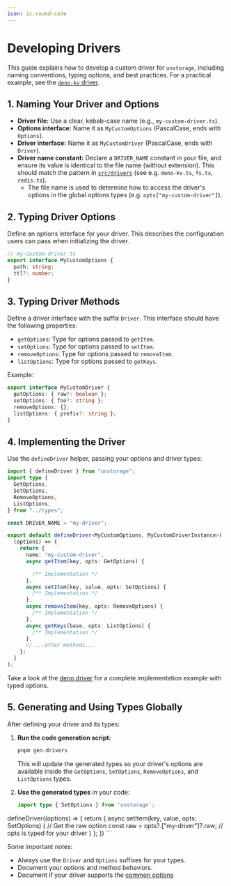 ```yaml
---
icon: ic:round-code
---
```


# Developing Drivers

This guide explains how to develop a custom driver for `unstorage`, including naming conventions, typing options, and best practices. For a practical example, see the [`deno-kv` driver](https://github.com/unjs/unstorage/blob/main/src/drivers/deno-kv.ts).

## 1. Naming Your Driver and Options

  - **Driver file:** Use a clear, kebab-case name (e.g., `my-custom-driver.ts`).
  - **Options interface:** Name it as `MyCustomOptions` (PascalCase, ends with `Options`).
  - **Driver interface:** Name it as `MyCustomDriver` (PascalCase, ends with `Driver`).
  - **Driver name constant:** Declare a `DRIVER_NAME` constant in your file, and ensure its value is identical to the file name (without extension). This should match the pattern in [`src/drivers`](https://github.com/unjs/unstorage/tree/main/src/drivers) (see e.g. `deno-kv.ts`, `fs.ts`, `redis.ts`).
    - The file name is used to determine how to access the driver's options in the global options types (e.g. `opts["my-custom-driver"]`).


## 2. Typing Driver Options

Define an options interface for your driver. This describes the configuration users can pass when initializing the driver.

```ts
// my-custom-driver.ts
export interface MyCustomOptions {
  path: string;
  ttl?: number;
}
```

## 3. Typing Driver Methods

Define a driver interface with the suffix `Driver`. This interface should have the following properties:

- `getOptions`: Type for options passed to `getItem`.
- `setOptions`: Type for options passed to `setItem`.
- `removeOptions`: Type for options passed to `removeItem`.
- `listOptions`: Type for options passed to `getKeys`.

Example:

```ts
export interface MyCustomDriver {
  getOptions: { raw?: boolean };
  setOptions: { foo?: string };
  removeOptions: {};
  listOptions: { prefix?: string };
}
```

## 4. Implementing the Driver

Use the `defineDriver` helper, passing your options and driver types:

```ts
import { defineDriver } from "unstorage";
import type {
  GetOptions,
  SetOptions,
  RemoveOptions,
  ListOptions,
} from "../types";

const DRIVER_NAME = "my-driver";

export default defineDriver<MyCustomOptions, MyCustomDriverInstance>(
  (options) => {
    return {
      name: "my-custom-driver",
      async getItem(key, opts: GetOptions) {

        /** Implementation */
      },
      async setItem(key, value, opts: SetOptions) {
        /** Implementation */
      },
      async removeItem(key, opts: RemoveOptions) {
        /** Implementation */
      },
      async getKeys(base, opts: ListOptions) {
        /** Implementation */
      },
      // ...other methods...
    };
  }
);
```

Take a look at the [deno driver](https://github.com/unjs/unstorage/blob/main/src/drivers/deno-kv.ts) for a complete implementation example with typed options.

## 5. Generating and Using Types Globally

After defining your driver and its types:

1. **Run the code generation script:**

   ```sh
   pnpm gen-drivers
   ```

   This will update the generated types so your driver's options are available inside the `GetOptions`, `SetOptions`, `RemoveOptions`, and `ListOptions` types.

2. **Use the generated types** in your code:

    ```ts
    import type { SetOptions } from 'unstorage';

  defineDriver((options) => {
      return {
          async setItem(key, value, opts: SetOptions) {
            // Get the raw option
            const raw = opts?.["my-driver"]?.raw;
            // opts is typed for your driver
          }
      };
  })
    ```

Some important notes:

- Always use the `Driver` and `Options` suffixes for your types.
- Document your options and method behaviors.
- Document if your driver supports the [common options](https://github.com/unjs/unstorage/blob/src/types.ts#L27)
